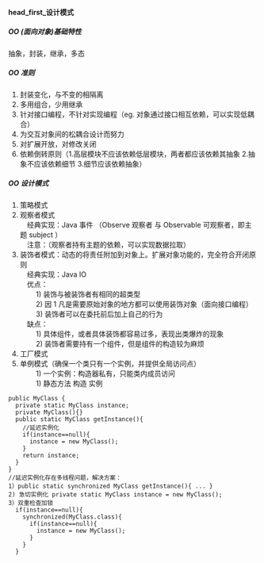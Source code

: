 #### head_first_设计模式  

##### OO (面向对象)基础特性  
抽象，封装，继承，多态  

##### OO 准则  
1. 封装变化，与不变的相隔离  
2. 多用组合，少用继承  
3. 针对接口编程，不针对实现编程（eg. 对象通过接口相互依赖，可以实现低耦合） 
4. 为交互对象间的松耦合设计而努力  
5. 对扩展开放，对修改关闭  
6. 依赖倒转原则（1.高层模块不应该依赖低层模块，两者都应该依赖其抽象 2.抽象不应该依赖细节 3.细节应该依赖抽象）  

##### OO 设计模式  
1. 策略模式  
2. 观察者模式  
 &emsp;经典实现：Java 事件 （Observe 观察者 与 Observable 可观察者，即主题 subject ）  
 &emsp;注意：（观察者持有主题的依赖，可以实现数据拉取）
3. 装饰者模式：动态的将责任附加到对象上。扩展对象功能的，完全符合开闭原则  
 &emsp;经典实现：Java IO  
 &emsp;优点：  
 &emsp;&emsp; 1) 装饰与被装饰者有相同的超类型   
 &emsp;&emsp; 2) 因 1 凡是需要原始对象的地方都可以使用装饰对象（面向接口编程）  
 &emsp;&emsp; 3) 装饰者可以在委托前后加上自己的行为  
 &emsp;缺点：  
 &emsp;&emsp; 1) 具体组件，或者具体装饰都容易过多，表现出类爆炸的现象  
 &emsp;&emsp; 2) 装饰者需要持有一个组件，但是组件的构造较为麻烦  
4. 工厂模式  
5. 单例模式（确保一个类只有一个实例，并提供全局访问点）  
 &emsp;&emsp; 1) 一个实例：构造器私有，只能类内成员访问  
 &emsp;&emsp; 1) 静态方法 构造 实例     
 ```
 public MyClass {
   private static MyClass instance;
   private MyClass(){}
   public static MyClass getInstance(){
     //延迟实例化
     if(instance==null){
       instance = new MyClass();
     }
     return instance;
   }
 }
 //延迟实例化存在多线程问题，解决方案：
 1）public static synchronized MyClass getInstance(){ ... }
 2) 急切实例化 private static MyClass instance = new MyClass();
 3）双重检查加锁 
   if(instance==null){
     synchronized(MyClass.class){
       if(instance==null){
         instance = new MyClass();
       }
     }
   }
 ```
